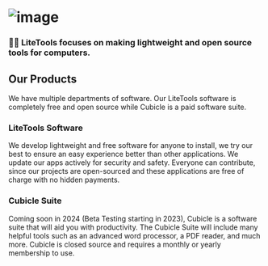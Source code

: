 # ![image](https://litetools.net) 

### 🙋‍♀️ **LiteTools focuses on making lightweight and open source tools for computers.**



## Our Products
We have multiple departments of software. Our LiteTools software is completely free and open source while Cubicle is a paid software suite.

### LiteTools Software
We develop lightweight and free software for anyone to install, we try our best to ensure an easy experience better than other applications. We update our apps actively for security and safety. Everyone can contribute, since our projects are open-sourced and these applications are free of charge with no hidden payments.

### Cubicle Suite
Coming soon in 2024 (Beta Testing starting in 2023), Cubicle is a software suite that will aid you with productivity. The Cubicle Suite will include many helpful tools such as an advanced word processor, a PDF reader, and much more. Cubicle is closed source and requires a monthly or yearly membership to use.


<!--
Hey! If you're seeing this, you're cool.
-->
